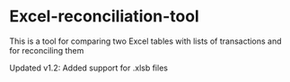 # Excel-reconciliation-tool
This is a tool for comparing two Excel tables with lists of transactions and for reconciling them

Updated v1.2: Added support for .xlsb files
